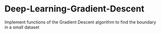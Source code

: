 # Deep-Learning-Gradient-Descent

Implement functions of the Gradient Descent algorithm to find the boundary in a small dataset
